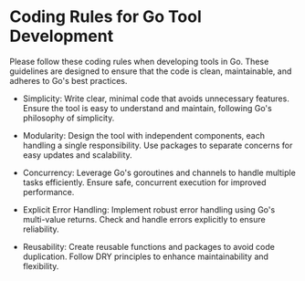 # Coding Rules for Go Tool Development

Please follow these coding rules when developing tools in Go. These guidelines are designed to ensure that the code is clean, maintainable, and adheres to Go's best practices.

+ Simplicity: Write clear, minimal code that avoids unnecessary features. Ensure the tool is easy to understand and maintain, following Go's philosophy of simplicity.

+ Modularity: Design the tool with independent components, each handling a single responsibility. Use packages to separate concerns for easy updates and scalability.
+ Concurrency: Leverage Go's goroutines and channels to handle multiple tasks efficiently. Ensure safe, concurrent execution for improved performance.
+ Explicit Error Handling: Implement robust error handling using Go's multi-value returns. Check and handle errors explicitly to ensure reliability.
+ Reusability: Create reusable functions and packages to avoid code duplication. Follow DRY principles to enhance maintainability and flexibility.
